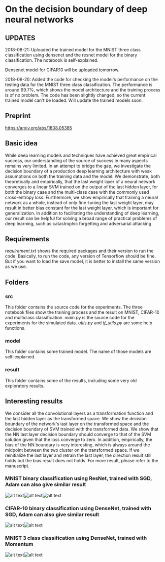 # On the decision boundary of deep neural networks

## UPDATES
2018-08-21:
Uploaded the trained model for the MNIST three class classification using densenet and the resnet model for the binary classification. The notebook is self-explained.

Densenet model for CIFAR10 will be uploaded tomorrow.

2018-08-20:
Added the code for checking the model's performance on the testing data for the MNIST three class classification. The performance is around 99.7%, which shows the model architecture and the training process is of no problem.
The code has been slightly changed, so the current trained model can't be loaded. Will  update the trained models soon.


## Preprint
https://arxiv.org/abs/1808.05385

## Basic idea
While deep learning models and techniques have achieved great empirical success, our understanding of the source of success in many aspects remains very limited. In an attempt to bridge the gap, we investigate the decision boundary of a production deep learning architecture with weak assumptions on both the training data and the model. We demonstrate, both theoretically and empirically, that the last weight layer of a neural network converges to a linear SVM trained on the output of the last hidden layer, for both the binary case and the multi-class case with the commonly used cross-entropy loss. Furthermore, we show empirically that training a neural network as a whole, instead of only fine-tuning the last weight layer, may result in better bias constant for the last weight layer, which is important for generalization. In addition to facilitating the understanding of deep learning, our result can be helpful for solving a broad range of practical problems of deep learning, such as catastrophic forgetting and adversarial attacking.

## Requirements
*requirement.txt* shows the required packages and their version to run the code. Basically, to run the code, any version of Tensorflow should be fine. But if you want to load the save model, it is better to install the same version as we use. 

## Folders

### src
This folder contains the source code for the experiments. The three notebook files show the training process and the result on MNIST, CIFAR-10 and multiclass classification. *main.py* is the source code for the experiments for the simulated data. *utils.py* and *tf_utils.py* are some help functions.

### model
This folder contains some trained model. The name of those models are self-explained.

### result
This folder contains some of the results, including some very old exploratory results. 

## Interesting results
We consider all the convolutional layers as a transformation function and the last hidden layer as the transformed space. We show the decision boundary of the network's last layer on the transformed space and the decision boundary of SVM trained with the transformed data. We show that the NN last layer decision boundary should converge to that of the SVM solution given that the loss converge to zero. In addition, empirically, the bias of the NN boundary is very interesting, which is always around the midpoint between the two cluster on the transformed space. If we reinitialize the last layer and retrain the last layer, the direction result still holds but the bias result does not holds. For more result, please refer to the manuscript.

### MNIST binary classification using ResNet, trained with SGD, Adam can also give similar result
![alt text](https://github.com/lykaust15/NN_decision_boundary/blob/master/result/exploration/SVM_decision_boundary_transform.png)![alt text](https://github.com/lykaust15/NN_decision_boundary/blob/master/result/exploration/NN_decision_boundary_transform.png)![alt text](https://github.com/lykaust15/NN_decision_boundary/blob/master/result/exploration/NN_transform_reinitailize.png)



### CIFAR-10 binary classification using DenseNet, trained with SGD, Adam can also give similar result
![alt text](https://github.com/lykaust15/NN_decision_boundary/blob/master/result/exploration/SVM_decision_boundary_transform_cifar10_densenet.png)![alt text](https://github.com/lykaust15/NN_decision_boundary/blob/master/result/exploration/NN_decision_boundary_transform_cifar10_densenet.png)


### MNIST 3 class classification using DenseNet, trained with Momentum
![alt text](https://github.com/lykaust15/NN_decision_boundary/blob/master/result/mnist_3_class_densenet/svm_transformed.png)![alt text](https://github.com/lykaust15/NN_decision_boundary/blob/master/result/mnist_3_class_densenet/nn_transformed.png)
